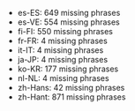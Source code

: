 - es-ES: 649 missing phrases
- es-VE: 554 missing phrases
- fi-FI: 550 missing phrases
- fr-FR: 4 missing phrases
- it-IT: 4 missing phrases
- ja-JP: 4 missing phrases
- ko-KR: 177 missing phrases
- nl-NL: 4 missing phrases
- zh-Hans: 42 missing phrases
- zh-Hant: 871 missing phrases
